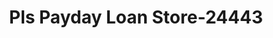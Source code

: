 ---
f_zip-code: 35045
f_state-code: AL
title: Pls Payday Loan Store-24443
f_phone: 205-755-7870
f_city-only: Clanton
f_address: 222 7th Street S Clanton
f_location-unique-id: '24443'
slug: pls-payday-loan-store-24443
updated-on: '2024-05-30T13:46:58.046Z'
created-on: '2024-05-30T13:36:59.803Z'
published-on: '2024-05-30T13:54:32.469Z'
f_city-state: cms/city/clanton-al.md
f_company: cms/company/pls-payday-loan-store.md
f_state: cms/state/alabama.md
layout: '[payday-loan].html'
tags: payday-loan
---